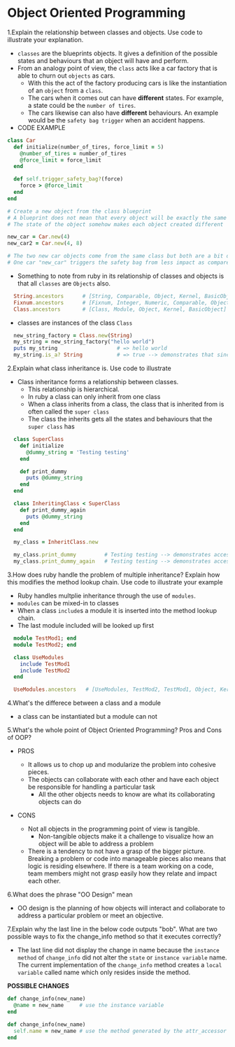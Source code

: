 # Object Oriented Programming

1.Explain the relationship between classes and objects. Use code to illustrate your explanation.

  * `classes` are the blueprints objects. It gives a definition of the possible states and behaviours that an object will have and perform.
  * From an analogy point of view, the `class` acts like a car factory that is able to churn out `objects` as cars.
    * With this the act of the factory producing cars is like the instantiation of an `object` from a `class`.
    * The cars when it comes out can have **different** states. For example, a state could be the `number of tires`.
    * The cars likewise can also have **different** behaviours. An example would be the `safety bag trigger` when an accident happens.
  * CODE EXAMPLE
```ruby
class Car
  def initialize(number_of_tires, force_limit = 5)
    @number_of_tires = number_of_tires
    @force_limit = force_limit
  end

  def self.trigger_safety_bag?(force)
    force > @force_limit
  end
end

# Create a new object from the class blueprint
# A blueprint does not mean that every object will be exactly the same
# The state of the object somehow makes each object created different

new_car = Car.new(4)
new_car2 = Car.new(4, 8)

# The two new car objects come from the same class but both are a bit different.
# One car "new_car" triggers the safety bag from less impact as compared to "new_car2".
```
  * Something to note from ruby in its relationship of classes and objects is that all `classes` are `Objects` also.
```ruby
  String.ancestors      # [String, Comparable, Object, Kernel, BasicObject]
  Fixnum.ancestors      # [Fixnum, Integer, Numeric, Comparable, Object, Kernel, BasicObject]
  Class.ancestors       # [Class, Module, Object, Kernel, BasicObject]
```

  * classes are instances of the class `Class`

```ruby
  new_string_factory = Class.new(String)
  my_string = new_string_factory("hello world")
  puts my_string                   # => hello world
  my_string.is_a? String           # => true --> demonstrates that since the String class is an instance, that I can create another instance with a different name that operates the same
```

2.Explain what class inheritance is. Use code to illustrate

  * Class inheritance forms a relationship between classes.
    * This relationship is hierarchical.
    * In ruby a class can only inherit from one class
    * When a class inherits from a class, the class that is inherited from is often called the `super class`
    * The class the inherits gets all the states and behaviours that the `super class` has
``` ruby
  class SuperClass
    def initialize
      @dummy_string = 'Testing testing'
    end

    def print_dummy
      puts @dummy_string
    end
  end

  class InheritingClass < SuperClass
    def print_dummy_again
      puts @dummy_string
    end
  end

  my_class = InheritClass.new

  my_class.print_dummy         # Testing testing --> demonstrates access to behaviours
  my_class.print_dummy_again   # Testing testing --> demonstrates access to state
```

3.How does ruby handle the problem of multiple inheritance? Explain how this modifies the method lookup chain. Use code to illustrate your example

  * Ruby handles multplie inheritance through the use of `modules`.
  * `modules` can be mixed-in to classes
  * When a class `include`s a module it is inserted into the method lookup chain.
  * The last module included will be looked up first
```ruby
  module TestMod1; end
  module TestMod2; end

  class UseModules
    include TestMod1
    include TestMod2
  end

  UseModules.ancestors   # [UseModules, TestMod2, TestMod1, Object, Kernel, BasicObject]
```

4.What's the differece between a class and a module
  * a class can be instantiated but a module can not

5.What's the whole point of Object Oriented Programming? Pros and Cons of OOP?

* PROS
  * It allows us to chop up and modularize the problem into cohesive pieces.
  * The objects can collaborate with each other and have each object be responsible for handling a particular task
    * All the other objects needs to know are what its collaborating objects can do

* CONS
  * Not all objects in the programming point of view is tangible.
    * Non-tangible objects make it a challenge to visualize how an object will be able to address a problem
  * There is a tendency to not have a grasp of the bigger picture. Breaking a problem or code into manageable pieces also means that logic is residing elsewhere. If there is a team working on a code, team members might not grasp easily how they relate and impact each other.

6.What does the phrase "OO Design" mean

* OO design is the planning of how objects will interact and collaborate to address a particular problem or meet an objective.

7.Explain why the last line in the below code outputs "bob". What are two possible ways to fix the change_info method so that it executes correctly?

* The last line did not display the change in name because the `instance method` of `change_info` did not alter the `state` or `instance variable` name. The current implementation of the `change_info` method creates a `local variable` called name which only resides inside the method.

**POSSIBLE CHANGES**
```ruby
def change_info(new_name)
  @name = new_name     # use the instance variable
end
```
```ruby
def change_info(new_name)
  self.name = new_name # use the method generated by the attr_accessor
end
```
